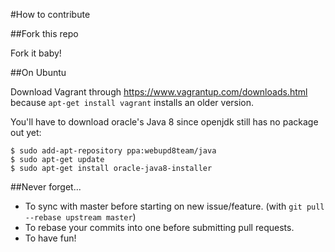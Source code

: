 #How to contribute

##Fork this repo

Fork it baby!

##On Ubuntu

Download Vagrant through https://www.vagrantup.com/downloads.html because `apt-get install vagrant` installs an older version.

You'll have to download oracle's Java 8 since openjdk still has no package out yet:
```ssh
$ sudo add-apt-repository ppa:webupd8team/java
$ sudo apt-get update
$ sudo apt-get install oracle-java8-installer
```

##Never forget...

* To sync with master before starting on new issue/feature. (with `git pull --rebase upstream master`)
* To rebase your commits into one before submitting pull requests.
* To have fun!

